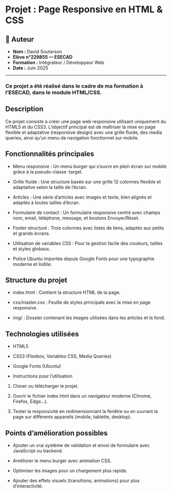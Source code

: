 # Projet : Page Responsive en HTML & CSS

## 👤 Auteur

- **Nom :** David Soutarson  
- **Élève n°229855 — ESECAD**  
- **Formation :** Intégrateur / Développeur Web  
- **Date :** Juin 2025

---

### Ce projet a été réalisé dans le cadre de ma formation à l’**ESECAD**, dans le module HTML/CSS.

## Description

Ce projet consiste à créer une page web responsive utilisant uniquement du HTML5 et du CSS3. 
L’objectif principal est de maîtriser la mise en page flexible et adaptative (responsive design) avec une grille fluide, 
des media queries, ainsi qu’un menu de navigation fonctionnel sur mobile.

## Fonctionnalités principales

- Menu responsive : Un menu burger qui s’ouvre en plein écran sur mobile grâce à la pseudo-classe :target.

- Grille fluide : Une structure basée sur une grille 12 colonnes flexible et adaptative selon la taille de l’écran.

- Articles : Une série d’articles avec images et texte, bien alignés et adaptés à toutes tailles d’écran.

- Formulaire de contact : Un formulaire responsive centré avec champs nom, email, téléphone, message, et boutons Envoyer/Reset.

- Footer structuré : Trois colonnes avec listes de liens, adaptés aux petits et grands écrans.

- Utilisation de variables CSS : Pour la gestion facile des couleurs, tailles et styles globaux.

- Police Ubuntu importée depuis Google Fonts pour une typographie moderne et lisible.

## Structure du projet

- index.html : Contient la structure HTML de la page.

- css/master.css : Feuille de styles principale avec la mise en page responsive.

- img/ : Dossier contenant les images utilisées dans les articles et le fond.

## Technologies utilisées
- HTML5

- CSS3 (Flexbox, Variables CSS, Media Queries)

- Google Fonts (Ubuntu)

- Instructions pour l’utilisation
1. Cloner ou télécharger le projet.

2. Ouvrir le fichier index.html dans un navigateur moderne (Chrome, Firefox, Edge...).

3. Tester la responsivité en redimensionnant la fenêtre ou en ouvrant la page sur différents appareils (mobile, tablette, desktop).

## Points d’amélioration possibles

- Ajouter un vrai système de validation et envoi de formulaire avec JavaScript ou backend.

- Améliorer le menu burger avec animation CSS.

- Optimiser les images pour un chargement plus rapide.

- Ajouter des effets visuels (transitions, animations) pour plus d’interactivité.
